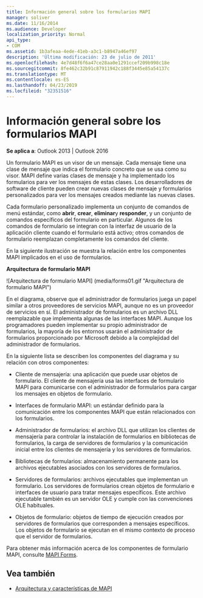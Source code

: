 ```yaml
---
title: Información general sobre los formularios MAPI
manager: soliver
ms.date: 11/16/2014
ms.audience: Developer
localization_priority: Normal
api_type:
- COM
ms.assetid: 1b3afeaa-4ede-41eb-a3c1-b8947a46ef97
description: 'Última modificación: 23 de julio de 2011'
ms.openlocfilehash: 4e7d48f6f6a47ce28aa0e1291ccef209b998c18e
ms.sourcegitcommit: 8fe462c32b91c87911942c188f3445e85a54137c
ms.translationtype: MT
ms.contentlocale: es-ES
ms.lasthandoff: 04/23/2019
ms.locfileid: "32351516"
---
```

# <a name="mapi-forms-overview"></a>Información general sobre los formularios MAPI
  
**Se aplica a**: Outlook 2013 | Outlook 2016 
  
Un formulario MAPI es un visor de un mensaje. Cada mensaje tiene una clase de mensaje que indica el formulario concreto que se usa como su visor. MAPI define varias clases de mensaje y ha implementado los formularios para ver los mensajes de estas clases. Los desarrolladores de software de cliente pueden crear nuevas clases de mensaje y formularios personalizados para ver los mensajes creados mediante las nuevas clases.
  
Cada formulario personalizado implementa un conjunto de comandos de menú estándar, como **abrir**, **crear**, **eliminar**y **responder**, y un conjunto de comandos específicos del formulario en particular. Algunos de los comandos de formulario se integran con la interfaz de usuario de la aplicación cliente cuando el formulario está activo; otros comandos de formulario reemplazan completamente los comandos del cliente. 
  
En la siguiente ilustración se muestra la relación entre los componentes MAPI implicados en el uso de formularios. 
  
**Arquitectura de formulario MAPI**
  
![Arquitectura de formulario MAPI] (media/forms01.gif "Arquitectura de formulario MAPI")
  
En el diagrama, observe que el administrador de formularios juega un papel similar a otros proveedores de servicios MAPI, aunque no es un proveedor de servicios en sí. El administrador de formularios es un archivo DLL reemplazable que implementa algunas de las interfaces MAPI. Aunque los programadores pueden implementar su propio administrador de formularios, la mayoría de los entornos usarán el administrador de formularios proporcionado por Microsoft debido a la complejidad del administrador de formularios.
  
En la siguiente lista se describen los componentes del diagrama y su relación con otros componentes:
  
- Cliente de mensajería: una aplicación que puede usar objetos de formulario. El cliente de mensajería usa las interfaces de formulario MAPI para comunicarse con el administrador de formularios para cargar los mensajes en objetos de formulario.
    
- Interfaces de formulario MAPI: un estándar definido para la comunicación entre los componentes MAPI que están relacionados con los formularios.
    
- Administrador de formularios: el archivo DLL que utilizan los clientes de mensajería para controlar la instalación de formularios en bibliotecas de formularios, la carga de servidores de formularios y la comunicación inicial entre los clientes de mensajería y los servidores de formularios.
    
- Bibliotecas de formularios: almacenamiento permanente para los archivos ejecutables asociados con los servidores de formularios.
    
- Servidores de formularios: archivos ejecutables que implementan un formulario. Los servidores de formularios crean objetos de formulario e interfaces de usuario para tratar mensajes específicos. Este archivo ejecutable también es un servidor OLE y cumple con las convenciones OLE habituales.
    
- Objetos de formulario: objetos de tiempo de ejecución creados por servidores de formularios que corresponden a mensajes específicos. Los objetos de formulario se ejecutan en el mismo contexto de proceso que el servidor de formularios.
    
Para obtener más información acerca de los componentes de formulario MAPI, consulte [MAPI Forms](mapi-forms.md).
  
## <a name="see-also"></a>Vea también

- [Arquitectura y características de MAPI](mapi-features-and-architecture.md)

